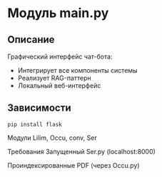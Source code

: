 # Модуль main.py

## Описание
Графический интерфейс чат-бота:
- Интегрирует все компоненты системы
- Реализует RAG-паттерн
- Локальный веб-интерфейс

## Зависимости
```
pip install flask 
```
Модули Lilim, Occu, conv, Ser

Требования
Запущенный Ser.py (localhost:8000)

Проиндексированные PDF (через Occu.py)
